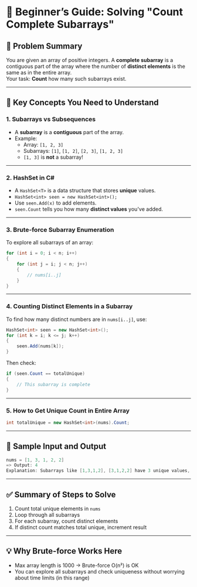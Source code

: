 
# 🧠 Beginner’s Guide: Solving "Count Complete Subarrays"

## 📌 Problem Summary
You are given an array of positive integers. A **complete subarray** is a contiguous part of the array where the number of **distinct elements** is the same as in the entire array.  
Your task: **Count** how many such subarrays exist.

---

## 🧱 Key Concepts You Need to Understand

### 1. **Subarrays vs Subsequences**
- A **subarray** is a **contiguous** part of the array.
- Example:
  - Array: `[1, 2, 3]`
  - Subarrays: `[1]`, `[1, 2]`, `[2, 3]`, `[1, 2, 3]`
  - `[1, 3]` is **not** a subarray!

---

### 2. **HashSet in C#**
- A `HashSet<T>` is a data structure that stores **unique** values.
- `HashSet<int> seen = new HashSet<int>();`
- Use `seen.Add(x)` to add elements.
- `seen.Count` tells you how many **distinct values** you've added.

---

### 3. **Brute-force Subarray Enumeration**
To explore all subarrays of an array:
```csharp
for (int i = 0; i < n; i++)
{
    for (int j = i; j < n; j++)
    {
        // nums[i..j]
    }
}
```

---

### 4. **Counting Distinct Elements in a Subarray**
To find how many distinct numbers are in `nums[i..j]`, use:
```csharp
HashSet<int> seen = new HashSet<int>();
for (int k = i; k <= j; k++)
{
    seen.Add(nums[k]);
}
```
Then check:
```csharp
if (seen.Count == totalUnique)
{
    // This subarray is complete
}
```

---

### 5. **How to Get Unique Count in Entire Array**
```csharp
int totalUnique = new HashSet<int>(nums).Count;
```

---

## 🧪 Sample Input and Output
```csharp
nums = [1, 3, 1, 2, 2]
=> Output: 4
Explanation: Subarrays like [1,3,1,2], [3,1,2,2] have 3 unique values, which is the same as the full array.
```

---

## ✅ Summary of Steps to Solve
1. Count total unique elements in `nums`
2. Loop through all subarrays
3. For each subarray, count distinct elements
4. If distinct count matches total unique, increment result

---

## 💡 Why Brute-force Works Here
- Max array length is 1000 → Brute-force O(n²) is OK
- You can explore all subarrays and check uniqueness without worrying about time limits (in this range)
